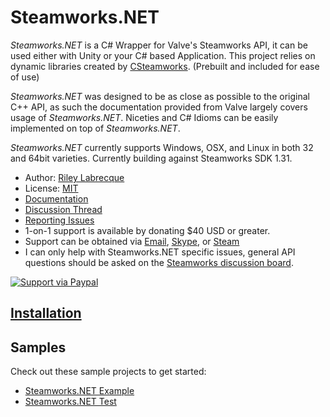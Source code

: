 Steamworks.NET
=======

_Steamworks.NET_ is a C# Wrapper for Valve's Steamworks API, it can be used either with Unity or your C# based Application. This project relies on dynamic libraries created by [CSteamworks](https://github.com/rlabrecque/CSteamworks). (Prebuilt and included for ease of use)

_Steamworks.NET_ was designed to be as close as possible to the original C++ API, as such the documentation provided from Valve largely covers usage of _Steamworks.NET_. 
Niceties and C# Idioms can be easily implemented on top of _Steamworks.NET_.

_Steamworks.NET_ currently supports Windows, OSX, and Linux in both 32 and 64bit varieties. Currently building against Steamworks SDK 1.31.

* Author: [Riley Labrecque](https://github.com/rlabrecque)
* License: [MIT](http://www.opensource.org/licenses/mit-license.php)
* [Documentation](https://steamworks.github.io/)
* [Discussion Thread](http://steamcommunity.com/groups/steamworks/discussions/0/666827974770212954/)
* [Reporting Issues](https://github.com/rlabrecque/Steamworks.NET/issues)
* 1-on-1 support is available by donating $40 USD or greater.
 * Support can be obtained via [Email](mailto:support@rileylabrecque.com), [Skype](http://rileylabrecque.com/skype), or [Steam](http://steamcommunity.com/id/rlabrecque)
 * I can only help with Steamworks.NET specific issues, general API questions should be asked on the [Steamworks discussion board](http://steamcommunity.com/groups/steamworks/discussions).

[![Support via Paypal](https://www.paypalobjects.com/en_US/i/btn/btn_donateCC_LG.gif)](https://www.paypal.com/cgi-bin/webscr?cmd=_s-xclick&hosted_button_id=YFZZER8VNXKRC)


[Installation](http://steamworks.github.io/installation/)
-----

Samples
-----
Check out these sample projects to get started:
* [Steamworks.NET Example](https://github.com/rlabrecque/Steamworks.NET-Example)
* [Steamworks.NET Test](https://github.com/rlabrecque/Steamworks.NET-Test)
